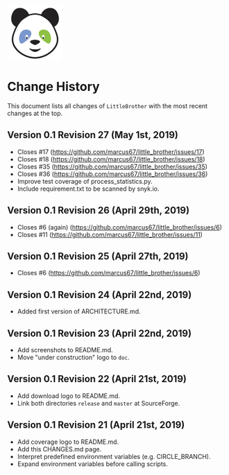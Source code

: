![LittleBrother-Logo](little_brother/static/icons/icon_baby-panda_128x128.png)

# Change History 

This document lists all changes of `LittleBrother` with the most recent changes at the top.

## Version 0.1 Revision 27 (May 1st, 2019)

* Closes #17 (https://github.com/marcus67/little_brother/issues/17)
* Closes #18 (https://github.com/marcus67/little_brother/issues/18)
* Closes #35 (https://github.com/marcus67/little_brother/issues/35)
* Closes #36 (https://github.com/marcus67/little_brother/issues/36)
* Improve test coverage of process_statistics.py.
* Include requirement.txt to be scanned by snyk.io.

## Version 0.1 Revision 26 (April 29th, 2019)

* Closes #6 (again) (https://github.com/marcus67/little_brother/issues/6)
* Closes #11 (https://github.com/marcus67/little_brother/issues/11)

## Version 0.1 Revision 25 (April 27th, 2019)

* Closes #6 (https://github.com/marcus67/little_brother/issues/6)

## Version 0.1 Revision 24 (April 22nd, 2019)

* Added first version of ARCHITECTURE.md.

## Version 0.1 Revision 23 (April 22nd, 2019)

* Add screenshots to README.md.
* Move "under construction" logo to `doc`.

## Version 0.1 Revision 22 (April 21st, 2019)

* Add download logo to README.md.
* Link both directories `release` and `master` at SourceForge.

## Version 0.1 Revision 21 (April 21st, 2019)

* Add coverage logo to README.md.
* Add this CHANGES.md page.
* Interpret predefined environment variables (e.g. CIRCLE_BRANCH).
* Expand environment variables before calling scripts.
